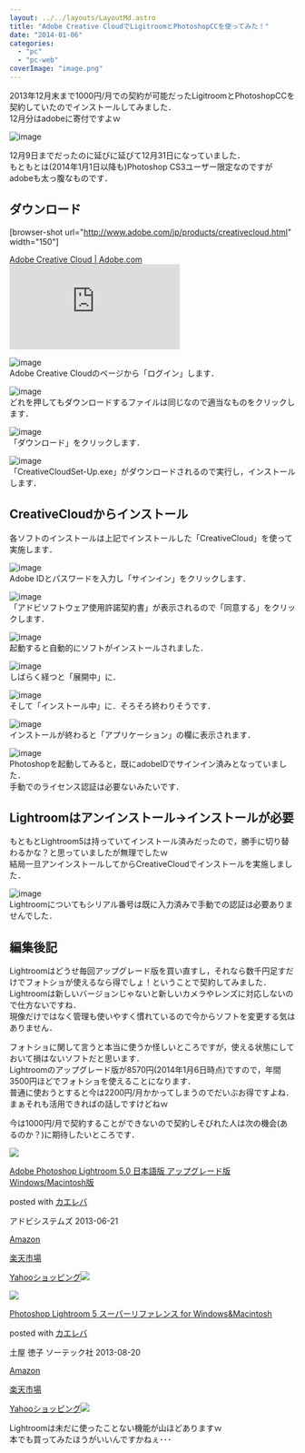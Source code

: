 ```yaml
---
layout: ../../layouts/LayoutMd.astro
title: "Adobe Creative CloudでLigitroomとPhotoshopCCを使ってみた！"
date: "2014-01-06"
categories: 
  - "pc"
  - "pc-web"
coverImage: "image.png"
---
```


2013年12月末まで1000円/月での契約が可能だったLigitroomとPhotoshopCCを契約していたのでインストールしてみました．  
12月分はadobeに寄付ですよｗ

![image](/wp/images/image.png "image")

12月9日までだったのに延びに延びて12月31日になっていました．  
もともとは(2014年1月1日以降も)Photoshop CS3ユーザー限定なのですがadobeも太っ腹なものです．

## ダウンロード

\[browser-shot url="http://www.adobe.com/jp/products/creativecloud.html" width="150"\]

[Adobe Creative Cloud | Adobe.com](http://www.adobe.com/jp/products/creativecloud.html) [![](http://b.hatena.ne.jp/entry/image/http://www.adobe.com/jp/products/creativecloud.html)](http://b.hatena.ne.jp/entry/http://www.adobe.com/jp/products/creativecloud.html)

![image](/wp/images/image1.png "image")  
Adobe Creative Cloudのページから「ログイン」します．

![image](/wp/images/image2.png "image")  
どれを押してもダウンロードするファイルは同じなので適当なものをクリックします．

![image](/wp/images/image3.png "image")   
「ダウンロード」をクリックします．

![image](/wp/images/image4.png "image")  
「CreativeCloudSet-Up.exe」がダウンロードされるので実行し，インストールします．

## CreativeCloudからインストール

各ソフトのインストールは上記でインストールした「CreativeCloud」を使って実施します．

![image](/wp/images/image5.png "image")  
Adobe IDとパスワードを入力し「サインイン」をクリックします．

![image](/wp/images/image6.png "image")  
「アドビソフトウェア使用許諾契約書」が表示されるので「同意する」をクリックします．

![image](/wp/images/image7.png "image")  
起動すると自動的にソフトがインストールされました．

![image](/wp/images/image8.png "image")  
しばらく経つと「展開中」に．

![image](/wp/images/image9.png "image")  
そして「インストール中」に．そろそろ終わりそうです．

![image](/wp/images/image10.png "image")  
インストールが終わると「アプリケーション」の欄に表示されます．

![image](/wp/images/image11.png "image")  
Photoshopを起動してみると，既にadobeIDでサインイン済みとなっていました．  
手動でのライセンス認証は必要ないみたいです．

## Lightroomはアンインストール→インストールが必要

もともとLightroom5は持っていてインストール済みだったので，勝手に切り替わるかな？と思っていましたが無理でしたｗ  
結局一旦アンインストールしてからCreativeCloudでインストールを実施しました．

![image](/wp/images/image12.png "image")  
Lightroomについてもシリアル番号は既に入力済みで手動での認証は必要ありませんでした．

## 編集後記

Lightroomはどうせ毎回アップグレード版を買い直すし，それなら数千円足すだけでフォトショが使えるなら得でしょ！ということで契約してみました．  
Lightroomは新しいバージョンじゃないと新しいカメラやレンズに対応しないので仕方ないですね．  
現像だけではなく管理も使いやすく慣れているので今からソフトを変更する気はありません．

フォトショに関して言うと本当に使うか怪しいところですが，使える状態にしておいて損はないソフトだと思います．  
Lightroomのアップグレード版が8570円(2014年1月6日時点)ですので，年間3500円ほどでフォトショを使えることになります．  
普通に使おうとすると今は2200円/月かかってしまうのでだいぶお得ですよね．  
まぁそれも活用できればの話しですけどねｗ

今は1000円/月で契約することができないので契約しそびれた人は次の機会(あるのか？)に期待したいところです．

[![](/wp/images/41h4uT8XyOL._SL160_.jpg)](https://www.amazon.co.jp/exec/obidos/ASIN/B00DAOTQLM/mizuka123-22/ref=nosim/)

[Adobe Photoshop Lightroom 5.0 日本語版 アップグレード版 Windows/Macintosh版](https://www.amazon.co.jp/exec/obidos/ASIN/B00DAOTQLM/mizuka123-22/ref=nosim/)

posted with [カエレバ](http://kaereba.com)

アドビシステムズ 2013-06-21

[Amazon](http://www.amazon.co.jp/gp/search?keywords=Adobe%20Photoshop%20Lightroom%205.0&__mk_ja_JP=%83J%83%5E%83J%83i&tag=mizuka123-22 "アマゾン")

[楽天市場](http://hb.afl.rakuten.co.jp/hgc/032b53ee.4b34c5ee.0f4a541e.f440145e/?pc=http%3A%2F%2Fsearch.rakuten.co.jp%2Fsearch%2Fmall%2FAdobe%2520Photoshop%2520Lightroom%25205.0%2F-%2Ff.1-p.1-s.1-sf.0-st.A-v.2%3Fx%3D0%26scid%3Daf_ich_link_urltxt%26m%3Dhttp%3A%2F%2Fm.rakuten.co.jp%2F "楽天市場")

[Yahooショッピング![](//ad.jp.ap.valuecommerce.com/servlet/gifbanner?sid=3066752&pid=881990642)](//ck.jp.ap.valuecommerce.com/servlet/referral?sid=3066752&pid=881990642&vc_url=http%3A%2F%2Fshopping.search.yahoo.co.jp%2Fsearch%3FuIv%3Don%26ei%3DUTF-8%26tab_ex%3Dcommerce%26slider%3D0%26va%3DAdobe%2520Photoshop%2520Lightroom%25205.0 "Yahooショッピング")

[![](/wp/images/51CDqTflbaL._SL160_.jpg)](https://www.amazon.co.jp/exec/obidos/ASIN/4800710103/mizuka123-22/ref=nosim/)

[Photoshop Lightroom 5 スーパーリファレンス for Windows&Macintosh](https://www.amazon.co.jp/exec/obidos/ASIN/4800710103/mizuka123-22/ref=nosim/)

posted with [カエレバ](http://kaereba.com)

土屋 徳子 ソーテック社 2013-08-20

[Amazon](http://www.amazon.co.jp/gp/search?keywords=for%20Windows%26Macintosh%20Photoshop%20Lightroom%205&__mk_ja_JP=%83J%83%5E%83J%83i&tag=mizuka123-22 "アマゾン")

[楽天市場](http://hb.afl.rakuten.co.jp/hgc/032b53ee.4b34c5ee.0f4a541e.f440145e/?pc=http%3A%2F%2Fsearch.rakuten.co.jp%2Fsearch%2Fmall%2Ffor%2520Windows%2526Macintosh%2520Photoshop%2520Lightroom%25205%2F-%2Ff.1-p.1-s.1-sf.0-st.A-v.2%3Fx%3D0%26scid%3Daf_ich_link_urltxt%26m%3Dhttp%3A%2F%2Fm.rakuten.co.jp%2F "楽天市場")

[Yahooショッピング![](//ad.jp.ap.valuecommerce.com/servlet/gifbanner?sid=3066752&pid=881990642)](//ck.jp.ap.valuecommerce.com/servlet/referral?sid=3066752&pid=881990642&vc_url=http%3A%2F%2Fshopping.search.yahoo.co.jp%2Fsearch%3FuIv%3Don%26ei%3DUTF-8%26tab_ex%3Dcommerce%26slider%3D0%26va%3Dfor%2520Windows%2526Macintosh%2520Photoshop%2520Lightroom%25205 "Yahooショッピング")

Lightroomは未だに使ったことない機能が山ほどありますｗ  
本でも買ってみたほうがいいんですかねぇ･･･
